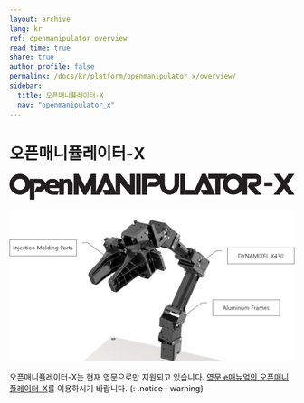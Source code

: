 ```yaml
---
layout: archive
lang: kr
ref: openmanipulator_overview
read_time: true
share: true
author_profile: false
permalink: /docs/kr/platform/openmanipulator_x/overview/
sidebar:
  title: 오픈매니퓰레이터-X
  nav: "openmanipulator_x"
---
```


# 오픈매니퓰레이터-X

![](/assets/images/platform/openmanipulator_x/OpenManipulator.png)

![](/assets/images/platform/openmanipulator_x/OpenManipulator_Introduction.jpg)

오픈매니퓰레이터-X는 현재 영문으로만 지원되고 있습니다. [영문 e매뉴얼의 오픈매니퓰레이터-X]를 이용하시기 바랍니다.
{: .notice--warning}

[영문 e매뉴얼의 오픈매니퓰레이터-X]: /docs/en/platform/openmanipulator_x/overview/
